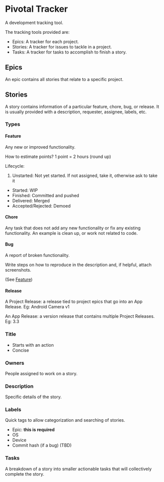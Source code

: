 # Pivotal Tracker

A development tracking tool.

The tracking tools provided are:

- Epics: A tracker for each project.
- Stories: A tracker for issues to tackle in a project.
- Tasks: A tracker for tasks to accomplish to finish a story.


## Epics

An epic contains all stories that relate to a specific project.



## Stories

A story contains information of a particular feature, chore, bug, or release. It is usually provided with a description, requester, assignee, labels, etc.


### Types

#### Feature

Any new or improved functionality.

How to estimate points? 1 point = 2 hours (round up)

Lifecycle:

1. Unstarted: Not yet started. If not assigned, take it, otherwise ask to take it
* Started: WIP
* Finished: Committed and pushed
* Delivered: Merged
* Accepted/Rejected: Demoed


#### Chore

Any task that does not add any new functionality or fix any existing functionality. An example is clean up, or work not related to code.


#### Bug

A report of broken functionality.

Write steps on how to reproduce in the description and, if helpful, attach screenshots.

(See [Feature](#Feature))


#### Release

A Project Release: a release tied to project epics that go into an App Release. Eg: Android Camera v1

An App Release: a version release that contains multiple Project Releases. Eg: 3.3



### Title

* Starts with an action
* Concise



### Owners

People assigned to work on a story.



### Description

Specific details of the story.



### Labels

Quick tags to allow categorization and searching of stories.

* Epic: **this is required**
* OS
* Device
* Commit hash (if a bug) (TBD)




### Tasks

A breakdown of a story into smaller actionable tasks that will collectively complete the story.